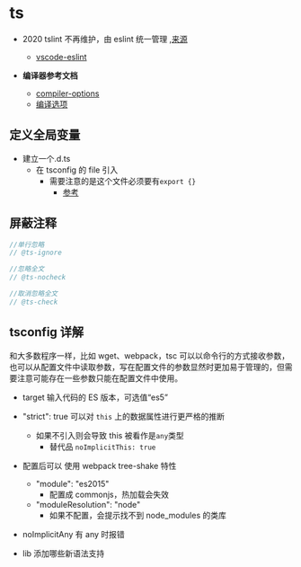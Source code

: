 # ts

- 2020 tslint 不再维护，由 eslint 统一管理 ,[来源](https://github.com/palantir/tslint/issues/4534)

  - [vscode-eslint](https://github.com/microsoft/vscode-eslint#settings-migration)

- **编译器参考文档**
  - [compiler-options](https://www.typescriptlang.org/docs/handbook/compiler-options.html)
  - [编译选项](https://www.tslang.cn/docs/handbook/compiler-options.html)

## 定义全局变量

- 建立一个.d.ts
  - 在 tsconfig 的 file 引入
    - 需要注意的是这个文件必须要有`export {}`
      - [参考](https://blog.csdn.net/n6308/article/details/103236093)

## 屏蔽注释

```js
//单行忽略
// @ts-ignore

//忽略全文
// @ts-nocheck

//取消忽略全文
// @ts-check
```

## tsconfig 详解

和大多数程序一样，比如 wget、webpack，tsc 可以以命令行的方式接收参数，也可以从配置文件中读取参数，写在配置文件的参数显然时更加易于管理的，但需要注意可能存在一些参数只能在配置文件中使用。

- target 输入代码的 ES 版本，可选值“es5”
- "strict": true 可以对 `this` 上的数据属性进行更严格的推断

  - 如果不引入则会导致 this 被看作是`any`类型
    - 替代品 `noImplicitThis: true`

- 配置后可以 使用 webpack tree-shake 特性
  - "module": "es2015"
    - 配置成 commonjs，热加载会失效
  - "moduleResolution": "node"
    - 如果不配置，会提示找不到 node_modules 的类库
- noImplicitAny 有 any 时报错
- lib 添加哪些新语法支持
